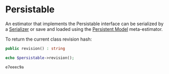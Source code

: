 # Persistable
An estimator that implements the Persistable interface can be serialized by a [Serializer](serializers/api.md) or save and loaded using the [Persistent Model](persistent-model.md) meta-estimator.

To return the current class revision hash:
```php
public revision() : string
```

```php
echo $persistable->revision();
```

```
e7eeec9a
```
